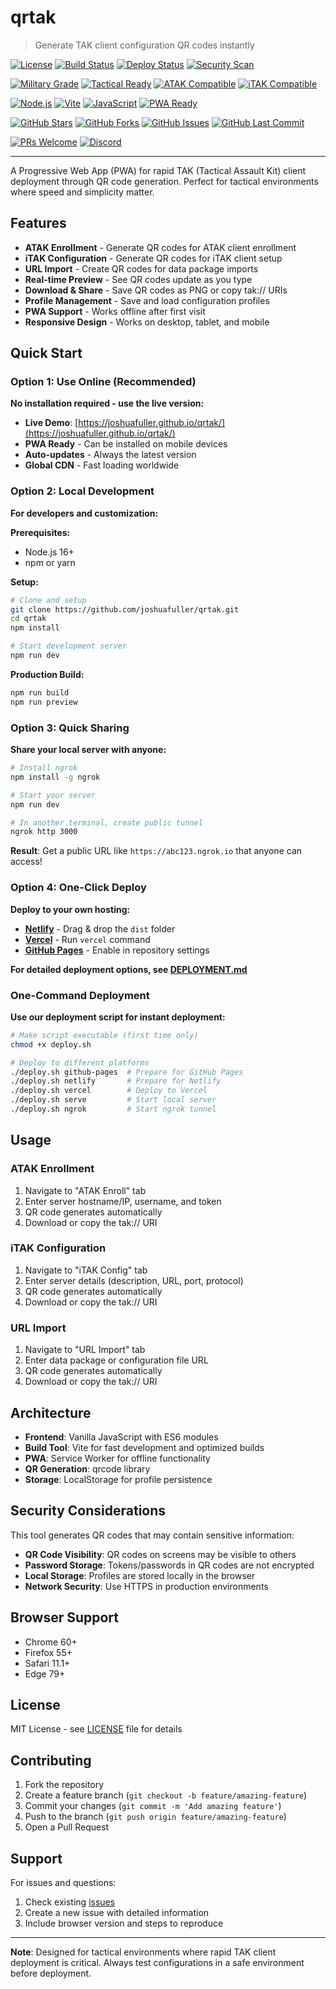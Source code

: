 # qrtak

> Generate TAK client configuration QR codes instantly

[![License](https://img.shields.io/badge/license-MIT-brightgreen)](LICENSE) [![Build Status](https://img.shields.io/badge/build-passing-brightgreen)](https://github.com/joshuafuller/qrtak/actions) [![Deploy Status](https://img.shields.io/badge/deploy-success-brightgreen)](https://joshuafuller.github.io/qrtak/) [![Security Scan](https://github.com/joshuafuller/qrtak/workflows/Security%20Scan/badge.svg)](https://github.com/joshuafuller/qrtak/actions/workflows/security.yml)

[![Military Grade](https://img.shields.io/badge/Military-Grade-orange)](https://github.com/joshuafuller/qrtak) [![Tactical Ready](https://img.shields.io/badge/Tactical-Ready-red)](https://github.com/joshuafuller/qrtak) [![ATAK Compatible](https://img.shields.io/badge/ATAK-Compatible-brightgreen)](https://tak.gov/) [![iTAK Compatible](https://img.shields.io/badge/iTAK-Compatible-brightgreen)](https://tak.gov/)

[![Node.js](https://img.shields.io/badge/Node.js-20.x-brightgreen)](https://nodejs.org/) [![Vite](https://img.shields.io/badge/Vite-5.x-brightgreen)](https://vitejs.dev/) [![JavaScript](https://img.shields.io/badge/JavaScript-ES6+-yellow)](https://developer.mozilla.org/en-US/docs/Web/JavaScript) [![PWA Ready](https://img.shields.io/badge/PWA-Ready-brightgreen)](https://joshuafuller.github.io/qrtak/)

[![GitHub Stars](https://img.shields.io/github/stars/joshuafuller/qrtak)](https://github.com/joshuafuller/qrtak/stargazers) [![GitHub Forks](https://img.shields.io/github/forks/joshuafuller/qrtak)](https://github.com/joshuafuller/qrtak/network/members) [![GitHub Issues](https://img.shields.io/github/issues/joshuafuller/qrtak)](https://github.com/joshuafuller/qrtak/issues) [![GitHub Last Commit](https://img.shields.io/github/last-commit/joshuafuller/qrtak)](https://github.com/joshuafuller/qrtak/commits/main)

[![PRs Welcome](https://img.shields.io/badge/PRs-welcome-brightgreen)](https://github.com/joshuafuller/qrtak/pulls) [![Discord](https://img.shields.io/badge/Discord-Join-7289DA)](https://discord.gg/xTdEcpc)

---

A Progressive Web App (PWA) for rapid TAK (Tactical Assault Kit) client deployment through QR code generation. Perfect for tactical environments where speed and simplicity matter.

## Features

- **ATAK Enrollment** - Generate QR codes for ATAK client enrollment
- **iTAK Configuration** - Generate QR codes for iTAK client setup  
- **URL Import** - Create QR codes for data package imports
- **Real-time Preview** - See QR codes update as you type
- **Download & Share** - Save QR codes as PNG or copy tak:// URIs
- **Profile Management** - Save and load configuration profiles
- **PWA Support** - Works offline after first visit
- **Responsive Design** - Works on desktop, tablet, and mobile

## Quick Start

### Option 1: Use Online (Recommended)
**No installation required - use the live version:**
- **Live Demo**: [https://joshuafuller.github.io/qrtak/](https://joshuafuller.github.io/qrtak/)
- **PWA Ready** - Can be installed on mobile devices
- **Auto-updates** - Always the latest version
- **Global CDN** - Fast loading worldwide

### Option 2: Local Development
**For developers and customization:**

**Prerequisites:**
- Node.js 16+ 
- npm or yarn

**Setup:**
```bash
# Clone and setup
git clone https://github.com/joshuafuller/qrtak.git
cd qrtak
npm install

# Start development server
npm run dev
```

**Production Build:**
```bash
npm run build
npm run preview
```

### Option 3: Quick Sharing
**Share your local server with anyone:**
```bash
# Install ngrok
npm install -g ngrok

# Start your server
npm run dev

# In another terminal, create public tunnel
ngrok http 3000
```

**Result**: Get a public URL like `https://abc123.ngrok.io` that anyone can access!

### Option 4: One-Click Deploy
**Deploy to your own hosting:**
- **[Netlify](https://netlify.com)** - Drag & drop the `dist` folder
- **[Vercel](https://vercel.com)** - Run `vercel` command
- **[GitHub Pages](https://pages.github.com)** - Enable in repository settings

**For detailed deployment options, see [DEPLOYMENT.md](docs/DEPLOYMENT.md)**

### One-Command Deployment
**Use our deployment script for instant deployment:**
```bash
# Make script executable (first time only)
chmod +x deploy.sh

# Deploy to different platforms
./deploy.sh github-pages  # Prepare for GitHub Pages
./deploy.sh netlify       # Prepare for Netlify
./deploy.sh vercel        # Deploy to Vercel
./deploy.sh serve         # Start local server
./deploy.sh ngrok         # Start ngrok tunnel
```

## Usage

### ATAK Enrollment
1. Navigate to "ATAK Enroll" tab
2. Enter server hostname/IP, username, and token
3. QR code generates automatically
4. Download or copy the tak:// URI

### iTAK Configuration  
1. Navigate to "iTAK Config" tab
2. Enter server details (description, URL, port, protocol)
3. QR code generates automatically
4. Download or copy the tak:// URI

### URL Import
1. Navigate to "URL Import" tab
2. Enter data package or configuration file URL
3. QR code generates automatically
4. Download or copy the tak:// URI

## Architecture

- **Frontend**: Vanilla JavaScript with ES6 modules
- **Build Tool**: Vite for fast development and optimized builds
- **PWA**: Service Worker for offline functionality
- **QR Generation**: qrcode library
- **Storage**: LocalStorage for profile persistence

## Security Considerations

This tool generates QR codes that may contain sensitive information:

- **QR Code Visibility**: QR codes on screens may be visible to others
- **Password Storage**: Tokens/passwords in QR codes are not encrypted
- **Local Storage**: Profiles are stored locally in the browser
- **Network Security**: Use HTTPS in production environments

## Browser Support

- Chrome 60+
- Firefox 55+ 
- Safari 11.1+
- Edge 79+

## License

MIT License - see [LICENSE](LICENSE) file for details

## Contributing

1. Fork the repository
2. Create a feature branch (`git checkout -b feature/amazing-feature`)
3. Commit your changes (`git commit -m 'Add amazing feature'`)
4. Push to the branch (`git push origin feature/amazing-feature`)
5. Open a Pull Request

## Support

For issues and questions:
1. Check existing [issues](https://github.com/joshuafuller/qrtak/issues)
2. Create a new issue with detailed information
3. Include browser version and steps to reproduce

---

**Note**: Designed for tactical environments where rapid TAK client deployment is critical. Always test configurations in a safe environment before deployment.
